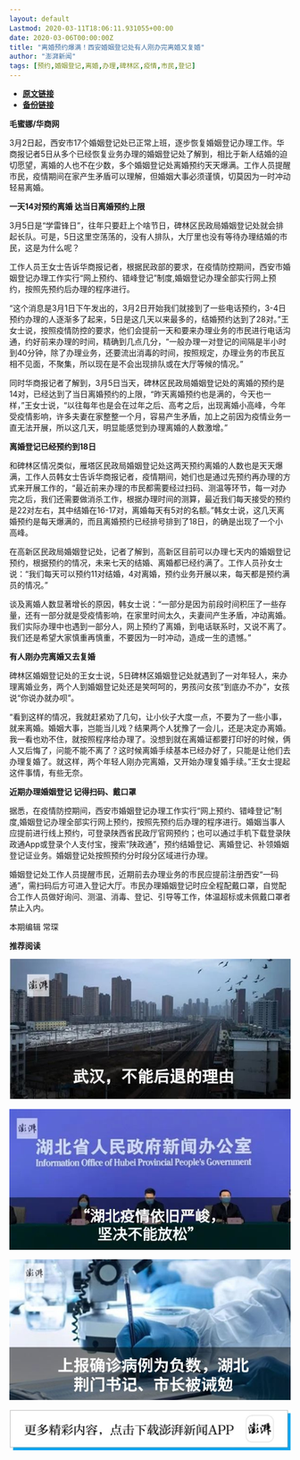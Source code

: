 ```yaml
---
layout: default
Lastmod: 2020-03-11T18:06:11.931055+00:00
date: 2020-03-06T00:00:00Z
title: "离婚预约爆满！西安婚姻登记处有人刚办完离婚又复婚"
author: "澎湃新闻"
tags: [预约,婚姻登记,离婚,办理,碑林区,疫情,市民,登记]
---
```


* [**原文链接**](https://mp.weixin.qq.com/s/LcDLTJ56S8w37hh2NS8G6w)
* [**备份链接**](http://archive.today/nCwWH)


**毛蜜娜/华商网**

  

3月2日起，西安市17个婚姻登记处已正常上班，逐步恢复婚姻登记办理工作。华商报记者5日从多个已经恢复业务办理的婚姻登记处了解到，相比于新人结婚的迫切愿望，离婚的人也不在少数，多个婚姻登记处离婚预约天天爆满。工作人员提醒市民，疫情期间在家产生矛盾可以理解，但婚姻大事必须谨慎，切莫因为一时冲动轻易离婚。

  
**一天14对预约离婚 达当日离婚预约上限**

3月5日是“学雷锋日”，往年只要赶上个啥节日，碑林区民政局婚姻登记处就会排起长队。可是，5日这里空荡荡的，没有人排队，大厅里也没有等待办理结婚的市民，这是为什么呢？

  
工作人员王女士告诉华商报记者，根据民政部的要求，在疫情防控期间，西安市婚姻登记办理工作实行“网上预约、错峰登记”制度,婚姻登记办理全部实行网上预约，按照先预约后办理的程序进行。

  
“这个消息是3月1日下午发出的，3月2日开始我们就接到了一些电话预约，3-4日预约办理的人逐渐多了起来，5日是这几天以来最多的，结婚预约达到了28对。”王女士说，按照疫情防控的要求，他们会提前一天和要来办理业务的市民进行电话沟通，约好前来办理的时间，精确到几点几分，“一般办理一对登记的间隔是半小时到40分钟，除了办理业务，还要流出消毒的时间，按照规定，办理业务的市民互相不见面，不聚集，所以现在是不会出现排队或在大厅等候的情况。”

  
同时华商报记者了解到，3月5日当天，碑林区民政局婚姻登记处的离婚的预约是14对，已经达到了当日离婚预约的上限，“昨天离婚预约也是满的，今天也一样，”王女士说，“以往每年也是会在过年之后、高考之后，出现离婚小高峰，今年受疫情影响，许多夫妻在家整整一个月，容易产生矛盾，加上之前因为疫情业务一直无法开展，所以这几天，明显能感觉到办理离婚的人数激增。”

  
**离婚登记已经预约到18日**

和碑林区情况类似，雁塔区民政局婚姻登记处这两天预约离婚的人数也是天天爆满，工作人员韩女士告诉华商报记者，疫情期间，她们也是通过先预约再办理的方式来开展工作的，“最近前来办理的市民都需要经过扫码、测温等环节，每一对办完之后，我们还需要做消杀工作，根据办理时间的测算，最近我们每天接受的预约是22对左右，其中结婚在16-17对，离婚每天有5对的名额。”韩女士说，这几天离婚预约是每天爆满的，而且离婚预约已经排号排到了18日，的确是出现了一个小高峰。

  
在高新区民政局婚姻登记处，记者了解到，高新区目前可以办理七天内的婚姻登记预约，根据预约的情况，未来七天的结婚、离婚都已经约满了。工作人员孙女士说：“我们每天可以预约11对结婚，4对离婚，预约业务开展以来，每天都是预约满员的情况。”

  
谈及离婚人数显著增长的原因，韩女士说：“一部分是因为前段时间积压了一些存量，还有一部分就是受疫情影响，在家里时间太久，夫妻间产生矛盾，冲动离婚。我们实际办理中也遇到一部分人，网上预约了离婚，到电话联系时，又说不离了。我们还是希望大家慎重再慎重，不要因为一时冲动，造成一生的遗憾。”

  
**有人刚办完离婚又去复婚**

碑林区婚姻登记处的王女士说，5日碑林区婚姻登记处就遇到了一对年轻人，来办理离婚业务，两个人到婚姻登记处还是笑呵呵的，男孩问女孩“到底办不办”，女孩说“你说办就办呗”。

  
“看到这样的情况，我就赶紧劝了几句，让小伙子大度一点，不要为了一些小事，就来离婚。婚姻大事，岂能当儿戏？结果两个人犹豫了一会儿，还是决定办离婚。我一看也劝不住，就按照程序给办理了。没想到就在离婚证都要打印好的时候，俩人又后悔了，问能不能不离了？这时候离婚手续基本已经办好了，只能是让他们去办理复婚了。就这样，两个年轻人刚办完离婚，又开始办理复婚手续。”王女士提起这件事情，有些无奈。

  
**近期办理婚姻登记 记得扫码、戴口罩**

据悉，在疫情防控期间，西安市婚姻登记办理工作实行“网上预约、错峰登记”制度,婚姻登记办理全部实行网上预约，按照先预约后办理的程序进行。婚姻当事人应提前进行线上预约，可登录陕西省民政厅官网预约；也可以通过手机下载登录陕政通App或登录个人支付宝，搜索“陕政通”，预约结婚登记、离婚登记、补领婚姻登记证业务。婚姻登记处按照预约分时段分区域进行办理。

  
婚姻登记处工作人员提醒市民，近期前去办理业务的市民应提前注册西安“一码通”，需扫码后方可进入登记大厅。市民办理婚姻登记时应全程配戴口罩，自觉配合工作人员做好询问、测温、消毒、登记、引导等工作，体温超标或未佩戴口罩者禁止入内。

  

本期编辑 常琛  

  

**推荐阅读**

[![](/images/post/e6eeace50a3d6097c02d3028dccb82ec.jpg)](http://mp.weixin.qq.com/s?__biz=MjM5MzI5NTU3MQ==&mid=2651596826&idx=1&sn=05ce9cbb2eee59970eea12fc1f33fe9c&chksm=bd61b5a68a163cb0946884a65b74b2cc2cfac157ce6ab47d6224aad1b1f07cc1a59aece3ea8c&scene=21#wechat_redirect)

[![](/images/post/ca5e19311bd13de311a7bd93f8eba2a6.jpg)](http://mp.weixin.qq.com/s?__biz=MjM5MzI5NTU3MQ==&mid=2651595860&idx=1&sn=6ba0af6bd94c0e122c5136345e632e6a&chksm=bd61b9e88a1630fe7de2b6aaa4f1dd87bd77da795dbe23ce66c455460b4742d951812a8fad76&scene=21#wechat_redirect)

[![](/images/post/41c1a078bd0a6b5fd4f62312d9437991.jpg)](http://mp.weixin.qq.com/s?__biz=MjM5MzI5NTU3MQ==&mid=2651592656&idx=2&sn=0ebb59d9b64ac5e4409cf19c094284e7&chksm=bd618a6c8a16037a8f75a9010d101e7d7bf1d92b9e28e46719dfb3ea14d5e1788c3c3e8619d4&scene=21#wechat_redirect)

[![](/images/post/faa036129172f4ba4cb775ad946d1eff.jpg)](https://a.app.qq.com/o/simple.jsp?pkgname=com.wondertek.paper)


